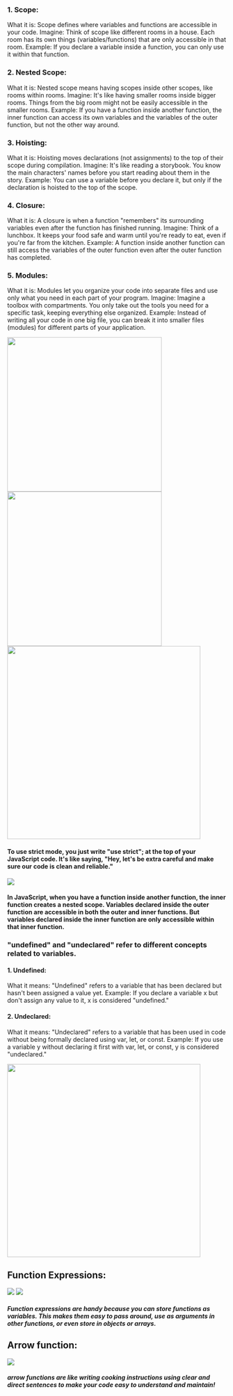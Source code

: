 


### 1. Scope:

What it is: Scope defines where variables and functions are accessible in your code.
Imagine: Think of scope like different rooms in a house. Each room has its own things (variables/functions) that are only accessible in that room.
Example: If you declare a variable inside a function, you can only use it within that function.

### 2. Nested Scope:
What it is: Nested scope means having scopes inside other scopes, like rooms within rooms.
Imagine: It's like having smaller rooms inside bigger rooms. Things from the big room might not be easily accessible in the smaller rooms.
Example: If you have a function inside another function, the inner function can access its own variables and the variables of the outer function, but not the other way around.


### 3. Hoisting:
What it is: Hoisting moves declarations (not assignments) to the top of their scope during compilation.
Imagine: It's like reading a storybook. You know the main characters' names before you start reading about them in the story.
Example: You can use a variable before you declare it, but only if the declaration is hoisted to the top of the scope.


### 4. Closure:
What it is: A closure is when a function "remembers" its surrounding variables even after the function has finished running.
Imagine: Think of a lunchbox. It keeps your food safe and warm until you're ready to eat, even if you're far from the kitchen.
Example: A function inside another function can still access the variables of the outer function even after the outer function has completed.


### 5. Modules:
What it is: Modules let you organize your code into separate files and use only what you need in each part of your program.
Imagine: Imagine a toolbox with compartments. You only take out the tools you need for a specific task, keeping everything else organized.
Example: Instead of writing all your code in one big file, you can break it into smaller files (modules) for different parts of your application.

<img src="https://github.com/TamaraNoierat/Mastering-JavaScript-in-20-Days/assets/130704887/f550335f-6eb1-4e7f-80b0-e65efd8454d9" width="355">
<img src="https://github.com/TamaraNoierat/Mastering-JavaScript-in-20-Days/assets/130704887/e2cdf516-79cf-41d8-8ba5-433429dcbb4f" width="355">
<img src="https://github.com/TamaraNoierat/Mastering-JavaScript-in-20-Days/assets/130704887/ce28259a-e84a-4364-b946-ca928863c2c8" width="444">

#### To use strict mode, you just write "use strict"; at the top of your JavaScript code. It's like saying, "Hey, let's be extra careful and make sure our code is clean and reliable."
<img src="https://github.com/TamaraNoierat/Mastering-JavaScript-in-20-Days/assets/130704887/cab093a2-4f1d-4a42-8b6f-186a8a493cee">

#### In JavaScript, when you have a function inside another function, the inner function creates a nested scope. Variables declared inside the outer function are accessible in both the outer and inner functions. But variables declared inside the inner function are only accessible within that inner function.


### "undefined" and "undeclared" refer to different concepts related to variables. 

#### 1. Undefined:
What it means: "Undefined" refers to a variable that has been declared but hasn't been assigned a value yet.
Example: If you declare a variable x but don't assign any value to it, x is considered "undefined."


#### 2. Undeclared:
What it means: "Undeclared" refers to a variable that has been used in code without being formally declared using var, let, or const.
Example: If you use a variable y without declaring it first with var, let, or const, y is considered "undeclared."

<img src="https://github.com/TamaraNoierat/Mastering-JavaScript-in-20-Days/assets/130704887/db61719f-8fb9-40df-8528-7d60ea373fb2" width="444">

##  Function Expressions:
<img src="https://github.com/TamaraNoierat/Mastering-JavaScript-in-20-Days/assets/130704887/211ea78f-80bf-42ae-bebf-3b22b419312d">
<img src="https://github.com/TamaraNoierat/Mastering-JavaScript-in-20-Days/assets/130704887/05dae1aa-1d7d-4449-ad7a-35a87c574c1c">

##### Function expressions are handy because you can store functions as variables. This makes them easy to pass around, use as arguments in other functions, or even store in objects or arrays.


## Arrow function:
<img src="https://github.com/TamaraNoierat/Mastering-JavaScript-in-20-Days/assets/130704887/86b34068-3cc8-46f0-8702-8e3686689e29">

##### arrow functions are like writing cooking instructions using clear and direct sentences to make your code easy to understand and maintain!



















